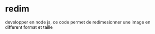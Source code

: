 # redim
developper en node js, ce code permet de redimesionner une image en different format et taille
